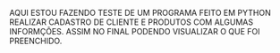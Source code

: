 AQUI ESTOU FAZENDO TESTE DE UM PROGRAMA FEITO EM PYTHON REALIZAR CADASTRO DE CLIENTE E PRODUTOS COM ALGUMAS INFORMÇÕES.
ASSIM NO FINAL PODENDO VISUALIZAR O QUE FOI PREENCHIDO.
